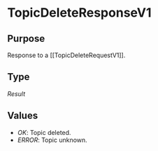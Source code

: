 # TopicDeleteResponseV1


## Purpose


<!-- --8<-- [start:purpose] -->
Response to a [[TopicDeleteRequestV1]].
<!-- --8<-- [end:purpose] -->

## Type


<!-- --8<-- [start:type] -->
<div class="type" markdown>


*Result*

</div>
<!-- --8<-- [end:type] -->

## Values


- *OK*: Topic deleted.
- *ERROR*: Topic unknown.
